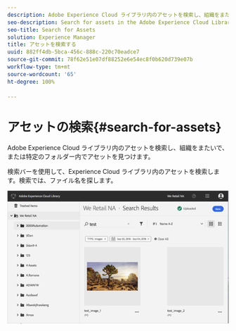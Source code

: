 ```yaml
---
description: Adobe Experience Cloud ライブラリ内のアセットを検索し、組織をまたいで、または特定のフォルダー内でアセットを見つけます。
seo-description: Search for assets in the Adobe Experience Cloud Library to find assets across the organization or in a specific folder.
seo-title: Search for Assets
solution: Experience Manager
title: アセットを検索する
uuid: 882ff4db-5bca-456c-888c-220c70eadce7
source-git-commit: 78f62e51e07df88252e6e54ec8f0b620d739e07b
workflow-type: tm+mt
source-wordcount: '65'
ht-degree: 100%

---
```



# アセットの検索{#search-for-assets}

Adobe Experience Cloud ライブラリ内のアセットを検索し、組織をまたいで、または特定のフォルダー内でアセットを見つけます。

検索バーを使用して、Experience Cloud ライブラリ内のアセットを検索します。検索では、ファイル名を探します。

![](assets/library_search_filter_results.png)

